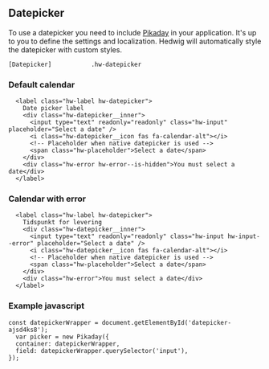 ## Datepicker

To use a datepicker you need to include [Pikaday](https://github.com/dbushell/Pikaday) in your application.
It's up to you to define the settings and localization. 
Hedwig will automatically style the datepicker with custom styles.

```code
[Datepicker]           .hw-datepicker
```

### Default calendar

```html|span-3
  <label class="hw-label hw-datepicker">
    Date picker label
    <div class="hw-datepicker__inner">
      <input type="text" readonly="readonly" class="hw-input" placeholder="Select a date" />
      <i class="hw-datepicker__icon fas fa-calendar-alt"></i>
      <!-- Placeholder when native datepicker is used -->
      <span class="hw-placeholder">Select a date</span>
    </div>
    <div class="hw-error hw-error--is-hidden">You must select a date</div>
  </label>
```

### Calendar with error

```html|span-3
  <label class="hw-label hw-datepicker">
    Tidspunkt for levering
    <div class="hw-datepicker__inner">
      <input type="text" readonly="readonly" class="hw-input hw-input--error" placeholder="Select a date" />
      <i class="hw-datepicker__icon fas fa-calendar-alt"></i>
      <!-- Placeholder when native datepicker is used -->
      <span class="hw-placeholder">Select a date</span>
    </div>
    <div class="hw-error">You must select a date</div>
  </label>
```

### Example javascript

```
const datepickerWrapper = document.getElementById('datepicker-ajsd4ks8');
  var picker = new Pikaday({ 
  container: datepickerWrapper,
  field: datepickerWrapper.querySelector('input'), 
});
```
